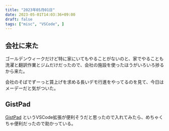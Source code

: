 ```yaml
---
title: "2023年05月01日"
date: 2023-05-01T14:03:36+09:00
draft: false
tags: ["misc", "VSCode", ]
---
```


## 会社に来た

ゴールデンウィークだけど特に家にいてもやることがないのと、家でやることも洗濯と翻訳作業とジムだけだったので、会社の施設を使ったほうがいろいろ捗るから来た。

会社のそばでずーっと賃上げを求める長いデモ行進をやってるのを見て、今日はメーデーだと気がついた。

## GistPad

[GistPad](https://marketplace.visualstudio.com/items?itemName=vsls-contrib.gistfs) というVSCode拡張が便利そうだと思ったので入れてみたら、めちゃくちゃ便利だったので助かっている。